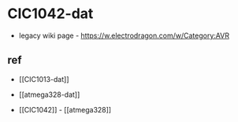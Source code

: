 
# CIC1042-dat

- legacy wiki page - https://w.electrodragon.com/w/Category:AVR



## ref 

- [[CIC1013-dat]]

- [[atmega328-dat]]

- [[CIC1042]] - [[atmega328]]
